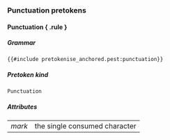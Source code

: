 ### Punctuation pretokens

#### Punctuation { .rule }

##### Grammar
```
{{#include pretokenise_anchored.pest:punctuation}}
```

##### Pretoken kind
`Punctuation`

##### Attributes
|                 |                               |
|:----------------|:------------------------------|
| <var>mark</var> | the single consumed character |

